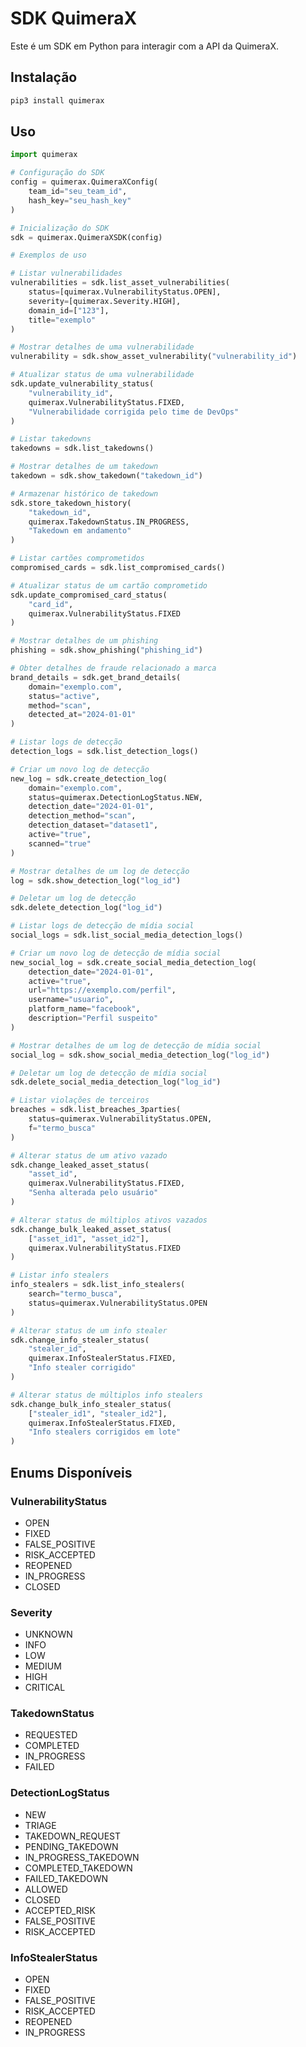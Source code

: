 # SDK QuimeraX

Este é um SDK em Python para interagir com a API da QuimeraX.

## Instalação

```bash
pip3 install quimerax
```

## Uso

```python
import quimerax

# Configuração do SDK
config = quimerax.QuimeraXConfig(
    team_id="seu_team_id",
    hash_key="seu_hash_key"
)

# Inicialização do SDK
sdk = quimerax.QuimeraXSDK(config)

# Exemplos de uso

# Listar vulnerabilidades
vulnerabilities = sdk.list_asset_vulnerabilities(
    status=[quimerax.VulnerabilityStatus.OPEN],
    severity=[quimerax.Severity.HIGH],
    domain_id=["123"],
    title="exemplo"
)

# Mostrar detalhes de uma vulnerabilidade
vulnerability = sdk.show_asset_vulnerability("vulnerability_id")

# Atualizar status de uma vulnerabilidade
sdk.update_vulnerability_status(
    "vulnerability_id",
    quimerax.VulnerabilityStatus.FIXED,
    "Vulnerabilidade corrigida pelo time de DevOps"
)

# Listar takedowns
takedowns = sdk.list_takedowns()

# Mostrar detalhes de um takedown
takedown = sdk.show_takedown("takedown_id")

# Armazenar histórico de takedown
sdk.store_takedown_history(
    "takedown_id",
    quimerax.TakedownStatus.IN_PROGRESS,
    "Takedown em andamento"
)

# Listar cartões comprometidos
compromised_cards = sdk.list_compromised_cards()

# Atualizar status de um cartão comprometido
sdk.update_compromised_card_status(
    "card_id",
    quimerax.VulnerabilityStatus.FIXED
)

# Mostrar detalhes de um phishing
phishing = sdk.show_phishing("phishing_id")

# Obter detalhes de fraude relacionado a marca
brand_details = sdk.get_brand_details(
    domain="exemplo.com",
    status="active",
    method="scan",
    detected_at="2024-01-01"
)

# Listar logs de detecção
detection_logs = sdk.list_detection_logs()

# Criar um novo log de detecção
new_log = sdk.create_detection_log(
    domain="exemplo.com",
    status=quimerax.DetectionLogStatus.NEW,
    detection_date="2024-01-01",
    detection_method="scan",
    detection_dataset="dataset1",
    active="true",
    scanned="true"
)

# Mostrar detalhes de um log de detecção
log = sdk.show_detection_log("log_id")

# Deletar um log de detecção
sdk.delete_detection_log("log_id")

# Listar logs de detecção de mídia social
social_logs = sdk.list_social_media_detection_logs()

# Criar um novo log de detecção de mídia social
new_social_log = sdk.create_social_media_detection_log(
    detection_date="2024-01-01",
    active="true",
    url="https://exemplo.com/perfil",
    username="usuario",
    platform_name="facebook",
    description="Perfil suspeito"
)

# Mostrar detalhes de um log de detecção de mídia social
social_log = sdk.show_social_media_detection_log("log_id")

# Deletar um log de detecção de mídia social
sdk.delete_social_media_detection_log("log_id")

# Listar violações de terceiros
breaches = sdk.list_breaches_3parties(
    status=quimerax.VulnerabilityStatus.OPEN,
    f="termo_busca"
)

# Alterar status de um ativo vazado
sdk.change_leaked_asset_status(
    "asset_id",
    quimerax.VulnerabilityStatus.FIXED,
    "Senha alterada pelo usuário"
)

# Alterar status de múltiplos ativos vazados
sdk.change_bulk_leaked_asset_status(
    ["asset_id1", "asset_id2"],
    quimerax.VulnerabilityStatus.FIXED
)

# Listar info stealers
info_stealers = sdk.list_info_stealers(
    search="termo_busca",
    status=quimerax.VulnerabilityStatus.OPEN
)

# Alterar status de um info stealer
sdk.change_info_stealer_status(
    "stealer_id",
    quimerax.InfoStealerStatus.FIXED,
    "Info stealer corrigido"
)

# Alterar status de múltiplos info stealers
sdk.change_bulk_info_stealer_status(
    ["stealer_id1", "stealer_id2"],
    quimerax.InfoStealerStatus.FIXED,
    "Info stealers corrigidos em lote"
)
```

## Enums Disponíveis

### VulnerabilityStatus
- OPEN
- FIXED
- FALSE_POSITIVE
- RISK_ACCEPTED
- REOPENED
- IN_PROGRESS
- CLOSED

### Severity
- UNKNOWN
- INFO
- LOW
- MEDIUM
- HIGH
- CRITICAL

### TakedownStatus
- REQUESTED
- COMPLETED
- IN_PROGRESS
- FAILED

### DetectionLogStatus
- NEW
- TRIAGE
- TAKEDOWN_REQUEST
- PENDING_TAKEDOWN
- IN_PROGRESS_TAKEDOWN
- COMPLETED_TAKEDOWN
- FAILED_TAKEDOWN
- ALLOWED
- CLOSED
- ACCEPTED_RISK
- FALSE_POSITIVE
- RISK_ACCEPTED

### InfoStealerStatus
- OPEN
- FIXED
- FALSE_POSITIVE
- RISK_ACCEPTED
- REOPENED
- IN_PROGRESS 